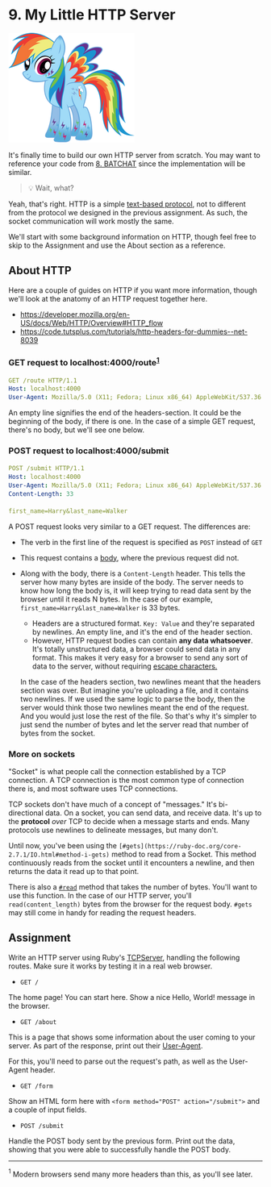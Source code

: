# 9. My Little HTTP Server

![thumb](thumb.png)

It's finally time to build our own HTTP server from scratch. You may want to reference your code from [8. BATCHAT](../08-batchat-***••(ruby,sockets)) since the implementation will be similar.

> 💡 Wait, what?

Yeah, that's right. HTTP is a simple [text-based protocol](https://en.wikipedia.org/wiki/Text-based_protocol), not to different from the protocol we designed in the previous assignment. As such, the socket communication will work mostly the same.

We'll start with some background information on HTTP, though feel free to skip to the Assignment and use the About section as a reference.

## About HTTP

Here are a couple of guides on HTTP if you want more information, though we'll look at the anatomy of an HTTP request together here.
- https://developer.mozilla.org/en-US/docs/Web/HTTP/Overview#HTTP_flow
- https://code.tutsplus.com/tutorials/http-headers-for-dummies--net-8039

### GET request to localhost:4000/route<sup>[1](#modern)</sup>

```yaml
GET /route HTTP/1.1
Host: localhost:4000
User-Agent: Mozilla/5.0 (X11; Fedora; Linux x86_64) AppleWebKit/537.36 (KHTML, like Gecko) Chrome/79.0.3945.117 Safari/537.36

```

An empty line signifies the end of the headers-section. It could be the beginning of the body, if there is one. In the case of a simple GET request, there's no body, but we'll see one below.

### POST request to localhost:4000/submit

```yaml
POST /submit HTTP/1.1
Host: localhost:4000
User-Agent: Mozilla/5.0 (X11; Fedora; Linux x86_64) AppleWebKit/537.36 (KHTML, like Gecko) Chrome/79.0.3945.117 Safari/537.36
Content-Length: 33

first_name=Harry&last_name=Walker

```

A POST request looks very similar to a GET request. The differences are: 

- The verb in the first line of the request is specified as `POST` instead of `GET`
- This request contains a [body](https://en.wikipedia.org/wiki/HTTP_message_body), where the previous request did not.
- Along with the body, there is a `Content-Length` header. This tells the server how many bytes are inside of the body. The server needs to know how long the body is, it will keep trying to read data sent by the browser until it reads N bytes. In the case of our example, `first_name=Harry&last_name=Walker` is 33 bytes.
    - Headers are a structured format. `Key: Value` and they're separated by newlines. An empty line, and it's the end of the header section.
    - However, HTTP request bodies can contain **any data whatsoever**. It's totally unstructured data, a browser could send data in any format. This makes it very easy for a browser to send any sort of data to the server, without requiring [escape characters.](https://en.wikipedia.org/wiki/Escape_character)
    
    In the case of the headers section, two newlines meant that the headers section was over. But imagine you're uploading a file, and it contains two newlines. If we used the same logic to parse the body, then the server would think those two newlines meant the end of the request. And you would just lose the rest of the file. So that's why it's simpler to just send the number of bytes and let the server read that number of bytes from the socket.

### More on sockets

"Socket" is what people call the connection established by a TCP connection. A TCP connection is the most common type of connection there is, and most software uses TCP connections.

TCP sockets don't have much of a concept of "messages." It's bi-directional data. On a socket, you can send data, and receive data. It's up to the **protocol** *over* TCP to decide when a message starts and ends. Many protocols use newlines to delineate messages, but many don't.

Until now, you've been using the `[#gets](https://ruby-doc.org/core-2.7.1/IO.html#method-i-gets)` method to read from a Socket. This method continuously reads from the socket until it encounters a newline, and then returns the data it read up to that point.

There is also a [`#read`](https://ruby-doc.org/core-2.7.1/IO.html#method-i-read) method that takes the number of bytes. You'll want to use this function. In the case of our HTTP server, you'll `read(content_length)` bytes from the browser for the request body. `#gets` may still come in handy for reading the request headers.

## Assignment

Write an HTTP server using Ruby's [TCPServer](https://ruby-doc.org/stdlib-2.4.0/libdoc/socket/rdoc/TCPServer.html), handling the following routes. Make sure it works by testing it in a real web browser.

- `GET /`

The home page! You can start here. Show a nice Hello, World! message in the browser.
- `GET /about`

This is a page that shows some information about the user coming to your server. As part of the response, print out their [User-Agent](https://developer.mozilla.org/en-US/docs/Glossary/user_agent).

For this, you'll need to parse out the request's path, as well as the User-Agent header.
- `GET /form`

Show an HTML form here with `<form method="POST" action="/submit">` and a couple of input fields.
- `POST /submit`

Handle the POST body sent by the previous form. Print out the data, showing that you were able to successfully handle the POST body.

---

<a name="modern"><sup>1</sup></a> Modern browsers send many more headers than this, as you'll see later.